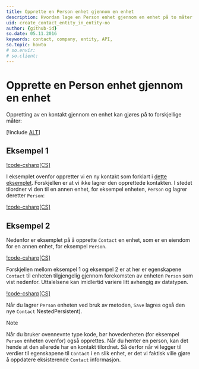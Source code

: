 ```yaml
---
title: Opprette en Person enhet gjennom en enhet
description: Hvordan lage en Person enhet gjennom en enhet på to måter.
uid: create_contact_entity_in_entity-no
author: {github-id}
so.date: 05.11.2016
keywords: contact, company, entity, API,
so.topic: howto
# so.envir:
# so.client:
---
```


# Opprette en Person enhet gjennom en enhet

Oppretting av en kontakt gjennom en enhet kan gjøres på to forskjellige måter:

[!include [ALT](../../../api/includes/create-entity-options.md)]

## Eksempel 1

[!code-csharp[CS]](includes/create-contact-entity-in-entity-1.cs)

I eksemplet ovenfor oppretter vi en ny kontakt som forklart i [dette eksemplet][1]. Forskjellen er at vi ikke lagrer den opprettede kontakten. I stedet tilordner vi den til en annen enhet, for eksempel enheten, `Person` og lagrer deretter `Person`:

[!code-csharp[CS]](includes/create-contact-entity-in-entity-1.cs?range=44,47)

## Eksempel 2

Nedenfor er eksemplet på å opprette `Contact` en enhet,  som er en eiendom for en annen enhet, for eksempel `Person`.

[!code-csharp[CS]](includes/create-contact-entity-in-entity-2.cs)

Forskjellen mellom eksempel 1 og eksempel 2 er at her er egenskapene `Contact` til enheten tilgjengelig gjennom forekomsten av enheten `Person` som vist nedenfor. Uttalelsene kan imidlertid variere litt avhengig av datatypen.

[!code-csharp[CS]](includes/create-contact-entity-in-entity-2.cs?range=12)

Når du lagrer `Person` enheten ved bruk av metoden, `Save` lagres  også den nye `Contact` NestedPersistent).

> [!NOTE]
> Når du bruker ovennevnte type kode, bør hovedenheten (for eksempel `Person` enheten ovenfor) også opprettes. Når du henter en person, kan det hende at den allerede har en kontakt tilordnet. Så derfor når vi legger til verdier til egenskapene til `Contact` i en slik enhet, er det vi faktisk ville gjøre å oppdatere eksisterende `Contact` informasjon.

<!-- Referenced links -->
[1]: create-contact-entity.md
